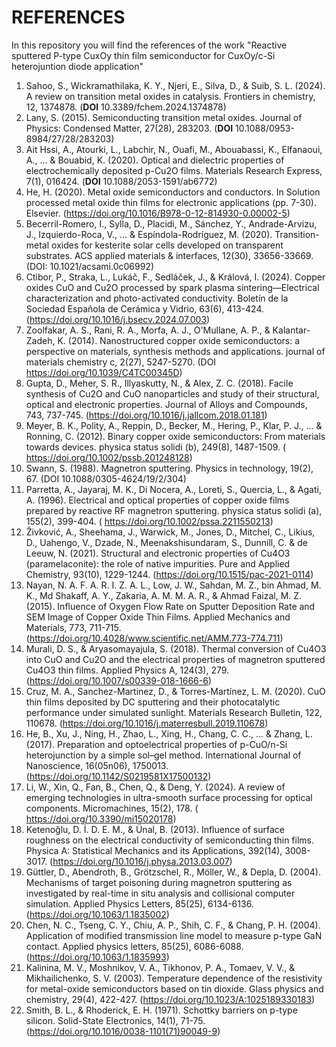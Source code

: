 # REFERENCES
In this repository you will find the references of the work "Reactive sputtered P-type CuxOy thin film semiconductor for CuxOy/c-Si heterojuntion diode application"


1. Sahoo, S., Wickramathilaka, K. Y., Njeri, E., Silva, D., & Suib, S. L. (2024). A review on transition metal oxides in catalysis. Frontiers in chemistry, 12, 1374878. (**DOI** 10.3389/fchem.2024.1374878)
2. Lany, S. (2015). Semiconducting transition metal oxides. Journal of Physics: Condensed Matter, 27(28), 283203. (**DOI** 10.1088/0953-8984/27/28/283203)
3. Ait Hssi, A., Atourki, L., Labchir, N., Ouafi, M., Abouabassi, K., Elfanaoui, A., ... & Bouabid, K. (2020). Optical and dielectric properties of electrochemically deposited p-Cu2O films. Materials Research Express, 7(1), 016424. (**DOI** 10.1088/2053-1591/ab6772)
4. He, H. (2020). Metal oxide semiconductors and conductors. In Solution processed metal oxide thin films for electronic applications (pp. 7-30). Elsevier. (https://doi.org/10.1016/B978-0-12-814930-0.00002-5)
5. Becerril-Romero, I., Sylla, D., Placidi, M., Sánchez, Y., Andrade-Arvizu, J., Izquierdo-Roca, V., ... & Espíndola-Rodríguez, M. (2020). Transition-metal oxides for kesterite solar cells developed on transparent substrates. ACS applied materials & interfaces, 12(30), 33656-33669. (DOI: 10.1021/acsami.0c06992)
6. Ctibor, P., Straka, L., Lukáč, F., Sedláček, J., & Králová, I. (2024). Copper oxides CuO and Cu2O processed by spark plasma sintering—Electrical characterization and photo-activated conductivity. Boletín de la Sociedad Española de Cerámica y Vidrio, 63(6), 413-424. (https://doi.org/10.1016/j.bsecv.2024.07.003)
7. Zoolfakar, A. S., Rani, R. A., Morfa, A. J., O'Mullane, A. P., & Kalantar-Zadeh, K. (2014). Nanostructured copper oxide semiconductors: a perspective on materials, synthesis methods and applications. journal of materials chemistry c, 2(27), 5247-5270. (DOI	https://doi.org/10.1039/C4TC00345D)
8. Gupta, D., Meher, S. R., Illyaskutty, N., & Alex, Z. C. (2018). Facile synthesis of Cu2O and CuO nanoparticles and study of their structural, optical and electronic properties. Journal of Alloys and Compounds, 743, 737-745. (https://doi.org/10.1016/j.jallcom.2018.01.181)
9. Meyer, B. K., Polity, A., Reppin, D., Becker, M., Hering, P., Klar, P. J., ... & Ronning, C. (2012). Binary copper oxide semiconductors: From materials towards devices. physica status solidi (b), 249(8), 1487-1509. ( https://doi.org/10.1002/pssb.201248128)
10. Swann, S. (1988). Magnetron sputtering. Physics in technology, 19(2), 67. (DOI 10.1088/0305-4624/19/2/304)
11. Parretta, A., Jayaraj, M. K., Di Nocera, A., Loreti, S., Quercia, L., & Agati, A. (1996). Electrical and optical properties of copper oxide films prepared by reactive RF magnetron sputtering. physica status solidi (a), 155(2), 399-404. ( https://doi.org/10.1002/pssa.2211550213)
12. Živković, A., Sheehama, J., Warwick, M., Jones, D., Mitchel, C., Likius, D., Uahengo, V., Dzade, N., Meenakshisundaram, S., Dunnill, C. & de Leeuw, N. (2021). Structural and electronic properties of Cu4O3 (paramelaconite): the role of native impurities. Pure and Applied Chemistry, 93(10), 1229-1244. (https://doi.org/10.1515/pac-2021-0114)
13. Nayan, N. A. F. A. R. I. Z. A. L., Low, J. W., Sahdan, M. Z., bin Ahmad, M. K., Md Shakaff, A. Y., Zakaria, A. M. M. A. R., & Ahmad Faizal, M. Z. (2015). Influence of Oxygen Flow Rate on Sputter Deposition Rate and SEM Image of Copper Oxide Thin Films. Applied Mechanics and Materials, 773, 711-715. (https://doi.org/10.4028/www.scientific.net/AMM.773-774.711)
14. Murali, D. S., & Aryasomayajula, S. (2018). Thermal conversion of Cu4O3 into CuO and Cu2O and the electrical properties of magnetron sputtered Cu4O3 thin films. Applied Physics A, 124(3), 279. (https://doi.org/10.1007/s00339-018-1666-6)
15. Cruz, M. A., Sanchez-Martinez, D., & Torres-Martínez, L. M. (2020). CuO thin films deposited by DC sputtering and their photocatalytic performance under simulated sunlight. Materials Research Bulletin, 122, 110678. (https://doi.org/10.1016/j.materresbull.2019.110678)
16. He, B., Xu, J., Ning, H., Zhao, L., Xing, H., Chang, C. C., ... & Zhang, L. (2017). Preparation and optoelectrical properties of p-CuO/n-Si heterojunction by a simple sol–gel method. International Journal of Nanoscience, 16(05n06), 1750013. (https://doi.org/10.1142/S0219581X17500132)
17. Li, W., Xin, Q., Fan, B., Chen, Q., & Deng, Y. (2024). A review of emerging technologies in ultra-smooth surface processing for optical components. Micromachines, 15(2), 178. ( https://doi.org/10.3390/mi15020178)
18. Ketenoğlu, D. İ. D. E. M., & Ünal, B. (2013). Influence of surface roughness on the electrical conductivity of semiconducting thin films. Physica A: Statistical Mechanics and its Applications, 392(14), 3008-3017. (https://doi.org/10.1016/j.physa.2013.03.007)
19. Güttler, D., Abendroth, B., Grötzschel, R., Möller, W., & Depla, D. (2004). Mechanisms of target poisoning during magnetron sputtering as investigated by real-time in situ analysis and collisional computer simulation. Applied Physics Letters, 85(25), 6134-6136.(https://doi.org/10.1063/1.1835002)
20. Chen, N. C., Tseng, C. Y., Chiu, A. P., Shih, C. F., & Chang, P. H. (2004). Application of modified transmission line model to measure p-type GaN contact. Applied physics letters, 85(25), 6086-6088. (https://doi.org/10.1063/1.1835993)
21. Kalinina, M. V., Moshnikov, V. A., Tikhonov, P. A., Tomaev, V. V., & Mikhailichenko, S. V. (2003). Temperature dependence of the resistivity for metal-oxide semiconductors based on tin dioxide. Glass physics and chemistry, 29(4), 422-427. (https://doi.org/10.1023/A:1025189330183)
22. Smith, B. L., & Rhoderick, E. H. (1971). Schottky barriers on p-type silicon. Solid-State Electronics, 14(1), 71-75. (https://doi.org/10.1016/0038-1101(71)90049-9)

